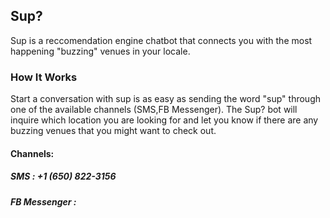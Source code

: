 ## Sup?

Sup is a reccomendation engine chatbot that connects you with the most happening "buzzing" venues in your locale.

### How It Works

Start a conversation with sup is as easy as sending the word "sup" through one of the available channels (SMS,FB Messenger). The Sup? bot will inquire which location you are looking for and let you know if there are any buzzing venues that you might want to check out.

#### Channels:

##### SMS : +1 (650) 822-3156
##### FB Messenger : 


